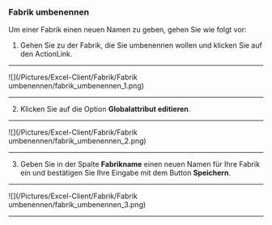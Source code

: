 ### Fabrik umbenennen

Um einer Fabrik einen neuen Namen zu geben, gehen Sie wie folgt vor:  

1) Gehen Sie zu der Fabrik, die Sie umbenennen wollen und klicken Sie auf den ActionLink.  

---
![](/Pictures/Excel-Client/Fabrik/Fabrik umbenennen/fabrik_umbenennen_1.png) 

---

2) Klicken Sie auf die Option **Globalattribut editieren**.  

---
![](/Pictures/Excel-Client/Fabrik/Fabrik umbenennen/fabrik_umbenennen_2.png)

---

3) Geben Sie in der Spalte **Fabrikname** einen neuen Namen für Ihre Fabrik ein und bestätigen Sie Ihre Eingabe mit dem Button **Speichern**.  

---
![](/Pictures/Excel-Client/Fabrik/Fabrik umbenennen/fabrik_umbenennen_3.png)

---